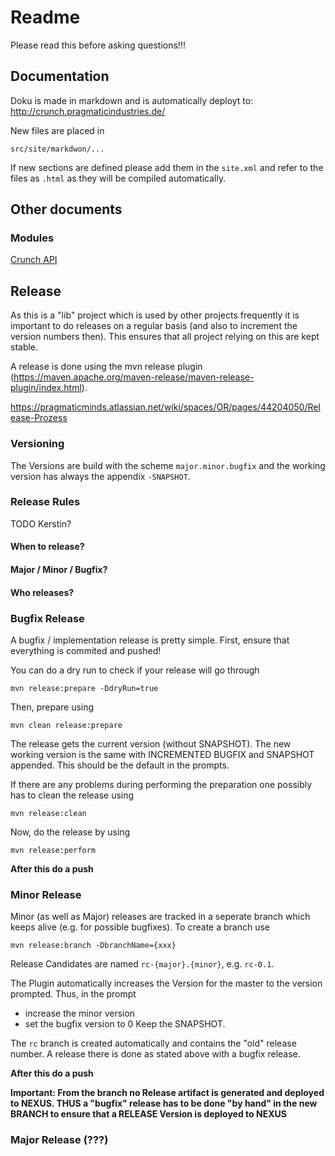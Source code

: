 <!--
  ~ Licensed to the Apache Software Foundation (ASF) under one
  ~ or more contributor license agreements.  See the NOTICE file
  ~ distributed with this work for additional information
  ~ regarding copyright ownership.  The ASF licenses this file
  ~ to you under the Apache License, Version 2.0 (the
  ~ "License"); you may not use this file except in compliance
  ~ with the License.  You may obtain a copy of the License at
  ~
  ~   http://www.apache.org/licenses/LICENSE-2.0
  ~
  ~ Unless required by applicable law or agreed to in writing,
  ~ software distributed under the License is distributed on an
  ~ "AS IS" BASIS, WITHOUT WARRANTIES OR CONDITIONS OF ANY
  ~ KIND, either express or implied.  See the License for the
  ~ specific language governing permissions and limitations
  ~ under the License.
  -->
  
# Readme
Please read this before asking questions!!!

## Documentation

Doku is made in markdown and is automatically deployt to:
http://crunch.pragmaticindustries.de/

New files are placed in
```
src/site/markdwon/...
```
If new sections are defined please add them in the `site.xml` and refer to the files as `.html` as they will be compiled automatically.

## Other documents
### Modules

[Crunch API](api/README.MD)

## Release
As this is a "lib" project which is used by other projects frequently it is important to do releases on a regular basis (and also to increment the version numbers then).
This ensures that all project relying on this are kept stable.

A release is done using the mvn release plugin (https://maven.apache.org/maven-release/maven-release-plugin/index.html).

https://pragmaticminds.atlassian.net/wiki/spaces/OR/pages/44204050/Release-Prozess

### Versioning

The Versions are build with the scheme `major.minor.bugfix` and the working version has always the appendix `-SNAPSHOT`.

### Release Rules

TODO Kerstin?

#### When to release?

#### Major / Minor / Bugfix?

#### Who releases?

### Bugfix Release

A bugfix / implementation release is pretty simple.
First, ensure that everything is commited and pushed!

You can do a dry run to check if your release will go through

```
mvn release:prepare -DdryRun=true
```

Then, prepare using
```
mvn clean release:prepare
```
The release gets the current version (without SNAPSHOT).
The new working version is the same with INCREMENTED BUGFIX and SNAPSHOT appended.
This should be the default in the prompts.

If there are any problems during performing the preparation one possibly has to clean the release using
```
mvn release:clean
```

Now, do the release by using
```
mvn release:perform
```

**After this do a push**

### Minor Release

Minor (as well as Major) releases are tracked in a seperate branch which keeps alive (e.g. for possible bugfixes).
To create a branch use

```
mvn release:branch -DbranchName={xxx}
```
Release Candidates are named `rc-{major}.{minor}`, e.g. `rc-0.1`.

The Plugin automatically increases the Version for the master to the version prompted.
Thus, in the prompt
* increase the minor version
* set the bugfix version to 0
Keep the SNAPSHOT.

The `rc` branch is created automatically and contains the "old" release number.
A release there is done as stated above with a bugfix release.

**After this do a push**

**Important: From the branch no Release artifact is generated and deployed to NEXUS. THUS a "bugfix" release has to be done "by hand" in the new BRANCH to ensure that a RELEASE Version is deployed to NEXUS**

### Major Release (???)